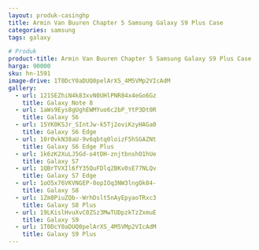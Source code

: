 ```yaml
---
layout: produk-casinghp
title: Armin Van Buuren Chapter 5 Samsung Galaxy S9 Plus Case
categories: samsung
tags: galaxy

# Produk
product-title: Armin Van Buuren Chapter 5 Samsung Galaxy S9 Plus Case
harga: 90000
sku: hn-1591
image-drive: 1T0DcY0aDUQ0pelArXS_4M5VMp2VIcAdM
gallery:
  - url: 121SEZhiN4k83xvN0UHlPNR84x4eGo6Gz
    title: Galaxy Note 8
  - url: 1aWs9Eys8gUghEWMYuo6c2bP_YtP3Dt0R
    title: Galaxy S6
  - url: 15YK0KSJr_SIntJw-k5Tj2oviKzyHAGa0
    title: Galaxy S6 Edge
  - url: 10r0vkN38aU-9v6qbtq0loizF5hSGAZNt
    title: Galaxy S6 Edge Plus
  - url: 1k6zK2XuLJ5Gd-o4tDH-znjtbnshO1hUe
    title: Galaxy S7
  - url: 1QBrTVXIl6fY35QuFDlq2BKv0sE77NLQv
    title: Galaxy S7 Edge
  - url: 1oO5x76VKVNGEP-0opIOq3NW3lngOk84-
    title: Galaxy S8
  - url: 1Zm8PiuZQb--WrhDslt5nAyEpyaoTRxc3
    title: Galaxy S8 Plus
  - url: 19LKislHvuXvC0ZSz3MwTUDpzkTzZxmuE
    title: Galaxy S9
  - url: 1T0DcY0aDUQ0pelArXS_4M5VMp2VIcAdM
    title: Galaxy S9 Plus
---
```

